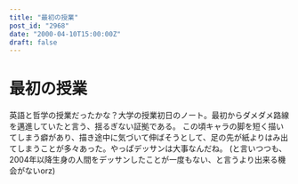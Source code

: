 ```yaml
---
title: "最初の授業"
post_id: "2968"
date: "2000-04-10T15:00:00Z"
draft: false
---
```


# 最初の授業

英語と哲学の授業だったかな？大学の授業初日のノート。最初からダメダメ路線を邁進していたと言う、揺るぎない証拠である。 この頃キャラの脚を短く描いてしまう癖があり、描き途中に気づいて伸ばそうとして、足の先が紙よりはみ出てしまうことが多々あった。やっぱデッサンは大事なんだね。 (と言いつつも、2004年以降生身の人間をデッサンしたことが一度もない、と言うより出来る機会がないorz)

